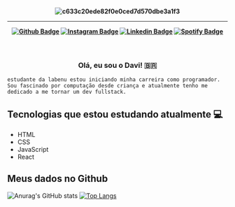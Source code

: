 <h4 align="center">
 
![c633c20ede82f0e0ced7d570dbe3a1f3](https://user-images.githubusercontent.com/70382532/138322189-2db8df52-9dcb-40a0-88a8-c365466bd33d.gif)

<hr>

[![Github Badge](https://img.shields.io/badge/-Facebook-blue?style=for-the-badge&logo=Facebook&logoColor=white&link=https://github.com/arthurspk)](https://www.facebook.com/davi.araujo.589/)
[![Instagram Badge](https://img.shields.io/badge/-instagram-red?style=for-the-badge&logo=instagram&logoColor=white&link=https://github.com/arthurspk)](https://www.instagram.com/davi_araujod8/)
[![Linkedin Badge](https://img.shields.io/badge/-Linkedin-blue?style=for-the-badge&logo=Linkedin&logoColor=white&link=https://github.com/arthurspk)](https://www.linkedin.com/in/daviagomes/)
[![Spotify Badge](https://img.shields.io/badge/-Spotify-3bb34b?style=for-the-badge&logo=Spotify&logoColor=161f16&link=https://github.com/arthurspk)](https://open.spotify.com/user/daviad8a)
</h4>

<h3 align="center">  <br>

Olá, eu sou o Davi! 🇧🇷
<br>

</h3>

```
estudante da labenu estou iniciando minha carreira como programador. 
Sou fascinado por computação desde criança e atualmente tenho me dedicado a me tornar um dev fullstack.
```
## Tecnologias que estou estudando atualmente 💻

  - HTML
  - CSS
  - JavaScript
  - React
  

## Meus dados no Github

![Anurag's GitHub stats](https://github-readme-stats.vercel.app/api?username=araujod08&show_icons=true&theme=dark)
[![Top Langs](https://github-readme-stats.vercel.app/api/top-langs/?username=araujod08&layout=compact)](https://github.com/araujod08)




